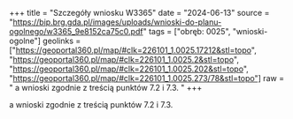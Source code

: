 +++
title = "Szczegóły wniosku W3365"
date = "2024-06-13"
source = "https://bip.brg.gda.pl/images/uploads/wnioski-do-planu-ogolnego/w3365_9e8152ca75c0.pdf"
tags = ["obręb: 0025", "wnioski-ogolne"]
geolinks = ["https://geoportal360.pl/map/#clk=226101_1.0025.17212&stl=topo", "https://geoportal360.pl/map/#clk=226101_1.0025.2&stl=topo", "https://geoportal360.pl/map/#clk=226101_1.0025.202&stl=topo", "https://geoportal360.pl/map/#clk=226101_1.0025.273/78&stl=topo"]
raw = " a wnioski zgodnie z treścią punktów 7.2 i 7.3. "
+++

 a wnioski zgodnie z treścią punktów 7.2 i 7.3.



